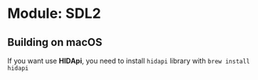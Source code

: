 # Module: SDL2

## Building on macOS

If you want use **HIDApi**, you need to install `hidapi` library with `brew install hidapi`